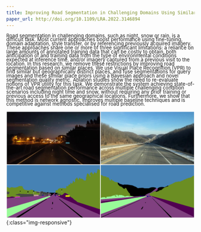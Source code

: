 ```yaml
---
title: Improving Road Segmentation in Challenging Domains Using Similar Place Priors
paper_url: http://doi.org/10.1109/LRA.2022.3146894
---
```


<p style="line-height:0.75"> <font size="2">Road segmentation in challenging domains, such as night, snow or rain, is a difficult task. Most current approaches boost performance using fine-tuning, domain adaptation, style transfer, or by referencing previously acquired imagery. These approaches share one or more of three significant limitations: a reliance on large amounts of annotated training data that can be costly to obtain, both anticipation of and training data from the type of environmental conditions expected at inference time, and/or imagery captured from a previous visit to the location. In this research, we remove these restrictions by improving road segmentation based on similar places. We use Visual Place Recognition (VPR) to find similar but geographically distinct places, and fuse segmentations for query images and these similar place priors using a Bayesian approach and novel segmentation quality metric. Ablation studies show the need to re-evaluate notions of VPR utility for this task. We demonstrate the system achieving state-of-the-art road segmentation performance across multiple challenging condition scenarios including night time and snow, without requiring any prior training or previous access to the same geographical locations. Furthermore, we show that this method is network agnostic, improves multiple baseline techniques and is competitive against methods specialised for road prediction. </font></p>


![Semantically similar but geographically separate places from WildDash](/assets/images/similar_place_eg.PNG){:class="img-responsive"}
<!-- [[WildDash](https://wilddash.cc/)] [Semantically similar but geographically separate places from WildDash] -->